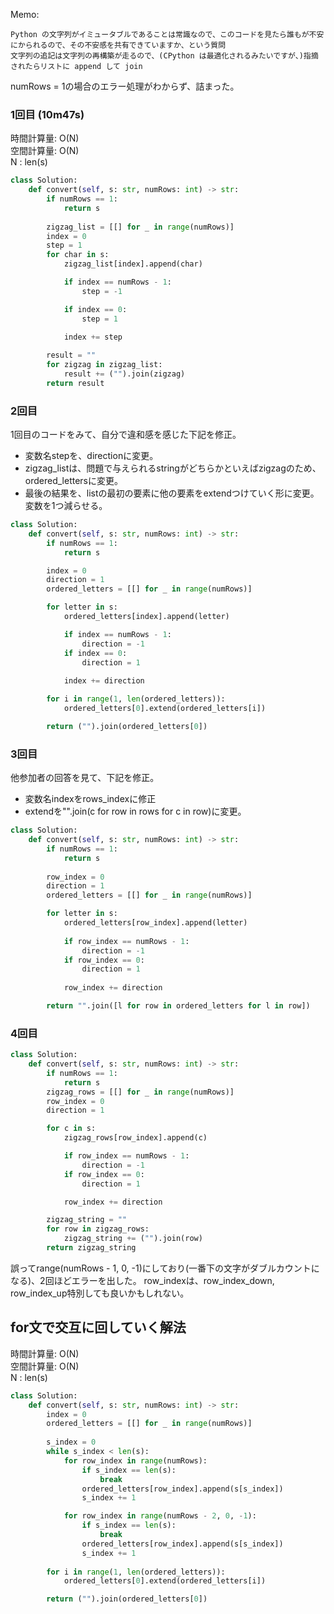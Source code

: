 Memo:
```
Python の文字列がイミュータブルであることは常識なので、このコードを見たら誰もが不安にかられるので、その不安感を共有できていますか、という質問
文字列の追記は文字列の再構築が走るので、(CPython は最適化されるみたいですが、)指摘されたらリストに append して join
```

numRows = 1の場合のエラー処理がわからず、詰まった。
### 1回目 (10m47s)
時間計算量: O(N) <br>
空間計算量: O(N) <br>
N : len(s)

```python
class Solution:
    def convert(self, s: str, numRows: int) -> str:
        if numRows == 1:
            return s
            
        zigzag_list = [[] for _ in range(numRows)]
        index = 0
        step = 1
        for char in s:
            zigzag_list[index].append(char)

            if index == numRows - 1:
                step = -1

            if index == 0:
                step = 1
            
            index += step

        result = ""
        for zigzag in zigzag_list:
            result += ("").join(zigzag)
        return result
```

### 2回目
1回目のコードをみて、自分で違和感を感じた下記を修正。
- 変数名stepを、directionに変更。
- zigzag_listは、問題で与えられるstringがどちらかといえばzigzagのため、ordered_lettersに変更。
- 最後の結果を、listの最初の要素に他の要素をextendつけていく形に変更。変数を1つ減らせる。

```python
class Solution:
    def convert(self, s: str, numRows: int) -> str:
        if numRows == 1:
            return s

        index = 0
        direction = 1
        ordered_letters = [[] for _ in range(numRows)]

        for letter in s:
            ordered_letters[index].append(letter)

            if index == numRows - 1:
                direction = -1
            if index == 0:
                direction = 1
            
            index += direction

        for i in range(1, len(ordered_letters)):
            ordered_letters[0].extend(ordered_letters[i])

        return ("").join(ordered_letters[0])
```


### 3回目
他参加者の回答を見て、下記を修正。
- 変数名indexをrows_indexに修正
- extendを"".join(c for row in rows for c in row)に変更。
```python
class Solution:
    def convert(self, s: str, numRows: int) -> str:
        if numRows == 1:
            return s
            
        row_index = 0
        direction = 1
        ordered_letters = [[] for _ in range(numRows)]

        for letter in s:
            ordered_letters[row_index].append(letter)
            
            if row_index == numRows - 1:
                direction = -1
            if row_index == 0:
                direction = 1
            
            row_index += direction

        return "".join([l for row in ordered_letters for l in row])
```

### 4回目
```python
class Solution:
    def convert(self, s: str, numRows: int) -> str:
        if numRows == 1:
            return s
        zigzag_rows = [[] for _ in range(numRows)]
        row_index = 0
        direction = 1

        for c in s:
            zigzag_rows[row_index].append(c)

            if row_index == numRows - 1:
                direction = -1
            if row_index == 0:
                direction = 1

            row_index += direction

        zigzag_string = ""
        for row in zigzag_rows:
            zigzag_string += ("").join(row)
        return zigzag_string
```


誤ってrange(numRows - 1, 0, -1)にしており(一番下の文字がダブルカウントになる)、2回ほどエラーを出した。
row_indexは、row_index_down, row_index_up特別しても良いかもしれない。

## for文で交互に回していく解法
時間計算量: O(N) <br>
空間計算量: O(N) <br>
N : len(s)

```python
class Solution:
    def convert(self, s: str, numRows: int) -> str:
        index = 0
        ordered_letters = [[] for _ in range(numRows)]
        
        s_index = 0
        while s_index < len(s):
            for row_index in range(numRows):
                if s_index == len(s):
                    break
                ordered_letters[row_index].append(s[s_index])
                s_index += 1

            for row_index in range(numRows - 2, 0, -1):                
                if s_index == len(s):
                    break
                ordered_letters[row_index].append(s[s_index])
                s_index += 1
            
        for i in range(1, len(ordered_letters)):
            ordered_letters[0].extend(ordered_letters[i])

        return ("").join(ordered_letters[0])
```

